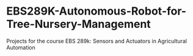 # EBS289K-Autonomous-Robot-for-Tree-Nursery-Management
Projects for the course EBS 289k: Sensors and Actuators in Agricultural Automation
